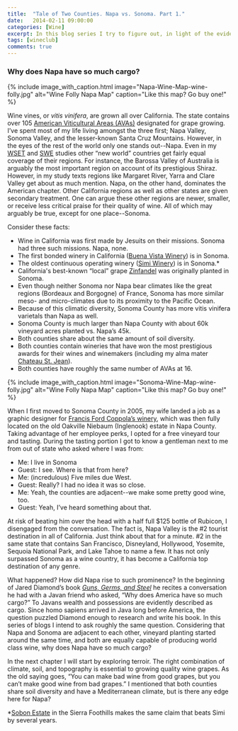 ```yaml
---
title:  "Tale of Two Counties. Napa vs. Sonoma. Part 1."
date:   2014-02-11 09:00:00
categories: [Wine]
excerpt: In this blog series I try to figure out, in light of the evidence, why Napa has some much "cargo"?
tags: [wineclub]
comments: true
---
```


### Why does Napa have so much cargo?

{% include image_with_caption.html image="Napa-Wine-Map-wine-folly.jpg" alt="Wine Folly Napa Map" caption="Like this map? Go buy one!" %}

Wine vines, or *vitis vinifera*, are grown all over California. The state contains over 105 [American Viticultural Areas (AVAs)](http://www.wineinstitute.org/resources/avas) designated for grape growing. I’ve spent most of my life living amongst the three first; Napa Valley, Sonoma Valley, and the lesser-known Santa Cruz Mountains. However, in the eyes of the rest of the world only one stands out--Napa. Even in my [WSET](http://www.wsetglobal.com) and [SWE](http://www.societyofwineeducators.org) studies other “new world” countries get fairly equal coverage of their regions. For instance, the Barossa Valley of Australia is arguably the most important region on account of its prestigious Shiraz. However, in my study texts regions like Margaret River, Yarra and Clare Valley get about as much mention. Napa, on the other hand, dominates the American chapter. Other California regions as well as other states are given secondary treatment. One can argue these other regions are newer, smaller, or receive less critical praise for their quality of wine. All of which may arguably be true, except for one place--Sonoma.

Consider these facts:

* Wine in California was first made by Jesuits on their missions. Sonoma had three such missions. Napa, none.
* The first bonded winery in California ([Buena Vista Winery](http://www.buenavistawinery.com/about-us/the-entire-story)) is in Sonoma.
* The oldest continuous operating winery ([Simi Winery](http://www.simiwinery.com/Our-Winery/History)) is in Sonoma.*
* California's best-known “local” grape [Zinfandel](http://www.wine-searcher.com/grape-544-zinfandel) was originally planted in Sonoma.
* Even though neither Sonoma nor Napa bear climates like the great regions (Bordeaux and Borgogne) of France, Sonoma has more similar meso- and micro-climates due to its proximity to the Pacific Ocean.
* Because of this climatic diversity, Sonoma County has more vitis vinifera varietals than Napa as well.
* Sonoma County is much larger than Napa County with about 60k vineyard acres planted vs. Napa’s 45k.
* Both counties share about the same amount of soil diversity.
* Both counties contain wineries that have won the most prestigious awards for their wines and winemakers (including my alma mater [Chateau St. Jean](http://www.chateaustjean.com/accolades)).
* Both counties have roughly the same number of AVAs at 16.

{% include image_with_caption.html image="Sonoma-Wine-Map-wine-folly.jpg" alt="Wine Folly Napa Map" caption="Like this map? Go buy one!" %}

When I first moved to Sonoma County in 2005, my wife landed a job as a graphic designer for [Francis Ford Coppola’s winery](https://www.francisfordcoppolawinery.com), which was then fully located on the old Oakville Niebaum (Inglenook) estate in Napa County. Taking advantage of her employee perks, I opted for a free vineyard tour and tasting. During the tasting portion I got to know a gentleman next to me from out of state who asked where I was from:

* Me: I live in Sonoma
* Guest: I see. Where is that from here?
* Me: (incredulous) Five miles due West.
* Guest: Really? I had no idea it was so close.
* Me: Yeah, the counties are adjacent--we make some pretty good wine, too.
* Guest: Yeah, I’ve heard something about that.

At risk of beating him over the head with a half full $125 bottle of Rubicon, I disengaged from the conversation. The fact is, Napa Valley is the #2 tourist destination in all of California. Just think about that for a minute. #2 in the same state that contains San Francisco, Disneyland, Hollywood, Yosemite, Sequoia National Park, and Lake Tahoe to name a few. It has not only surpassed Sonoma as a wine country, it has become a California top destination of any genre.

What happened? How did Napa rise to such prominence? In the beginning of Jared Diamond’s book [_Guns, Germs, and Steel_](http://www.amazon.com/Guns-Germs-Steel-Fates-Societies/dp/0393317552) he recites a conversation he had with a Javan friend who asked, “Why does America have so much cargo?” To Javans wealth and possessions are evidently described as cargo. Since homo sapiens arrived in Java long before America, the question puzzled Diamond enough to research and write his book. In this series of blogs I intend to ask roughly the same question. Considering that Napa and Sonoma are adjacent to each other, vineyard planting started around the same time, and both are equally capable of producing world class wine, why does Napa have so much cargo?

In the next chapter I will start by exploring terroir. The right combination of climate, soil, and topography is essential to growing quality wine grapes. As the old saying goes, “You can make bad wine from good grapes, but you can’t make good wine from bad grapes.” I mentioned that both counties share soil diversity and have a Mediterranean climate, but is there any edge here for Napa?

*[Sobon Estate](http://www.sobonwine.com/index.html) in the Sierra Foothills makes the same claim that beats Simi by several years.
